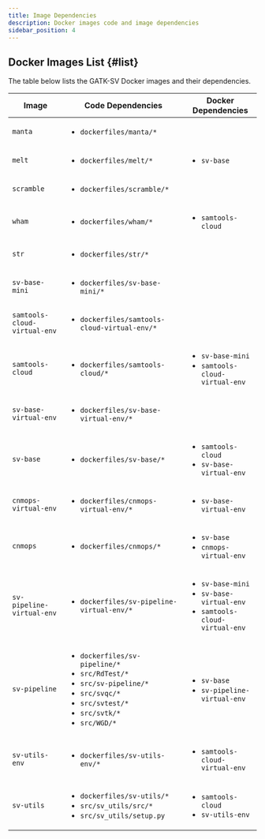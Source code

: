 ```yaml
---
title: Image Dependencies
description: Docker images code and image dependencies 
sidebar_position: 4
---
```


## Docker Images List {#list}

The table below lists the GATK-SV Docker images and their dependencies. 

| Image                        | Code Dependencies                                                                                                                                                                       | Docker Dependencies                                                                                 |
|------------------------------|-----------------------------------------------------------------------------------------------------------------------------------------------------------------------------------------|-----------------------------------------------------------------------------------------------------|
| `manta`                      | <ul><li>`dockerfiles/manta/*`</li></ul>                                                                                                                                                 |                                                                                                     |
| `melt`                       | <ul><li>`dockerfiles/melt/*`</li></ul>                                                                                                                                                  | <ul><li>`sv-base`</li></ul>                                                                         |
| `scramble`                   | <ul><li>`dockerfiles/scramble/*`</li></ul>                                                                                                                                              |                                                                                                     |
 | `wham`                       | <ul><li>`dockerfiles/wham/*`</li></ul>                                                                                                                                                  | <ul><li>`samtools-cloud`</li></ul>                                                                  |
 | `str`                        | <ul><li>`dockerfiles/str/*`</li></ul>                                                                                                                                                   |                                                                                                     |
 | `sv-base-mini`               | <ul><li>`dockerfiles/sv-base-mini/*`</li></ul>                                                                                                                                          |                                                                                                     |
 | `samtools-cloud-virtual-env` | <ul><li>`dockerfiles/samtools-cloud-virtual-env/*`</li></ul>                                                                                                                            |                                                                                                     |
 | `samtools-cloud`             | <ul><li>`dockerfiles/samtools-cloud/*`</li></ul>                                                                                                                                        | <ul><li>`sv-base-mini`</li><li>`samtools-cloud-virtual-env`</li></ul>                               |
 | `sv-base-virtual-env`        | <ul><li>`dockerfiles/sv-base-virtual-env/*`</li></ul>                                                                                                                                   |                                                                                                     |
 | `sv-base`                    | <ul><li>`dockerfiles/sv-base/*`</li></ul>                                                                                                                                               | <ul><li>`samtools-cloud`</li><li>`sv-base-virtual-env`</li></ul>                                    |
 | `cnmops-virtual-env`         | <ul><li>`dockerfiles/cnmops-virtual-env/*`</li></ul>                                                                                                                                    | <ul><li>`sv-base-virtual-env`</li></ul>                                                             |
 | `cnmops`                     | <ul><li>`dockerfiles/cnmops/*`</li></ul>                                                                                                                                                | <ul><li>`sv-base`</li><li>`cnmops-virtual-env`</li></ul>                                            |
 | `sv-pipeline-virtual-env`    | <ul><li>`dockerfiles/sv-pipeline-virtual-env/*`</li></ul>                                                                                                                               | <ul><li>`sv-base-mini`</li><li>`sv-base-virtual-env`</li><li>`samtools-cloud-virtual-env`</li></ul> |
 | `sv-pipeline`                | <ul><li>`dockerfiles/sv-pipeline/*`</li><li> `src/RdTest/*`</li><li>`src/sv-pipeline/*`</li><li>`src/svqc/*`</li><li>`src/svtest/*`</li><li> `src/svtk/*`</li><li>`src/WGD/*`</li></ul> | <ul><li>`sv-base`</li><li>`sv-pipeline-virtual-env`</li></ul>                                       |
 | `sv-utils-env`               | <ul><li>`dockerfiles/sv-utils-env/*`</li></ul>                                                                                                                                          | <ul><li>`samtools-cloud-virtual-env`</li></ul>                                                      |
 | `sv-utils`                   | <ul><li>`dockerfiles/sv-utils/*`</li><li>`src/sv_utils/src/*`</li><li> `src/sv_utils/setup.py`</li></ul>                                                                                | <ul><li>`samtools-cloud`</li><li>`sv-utils-env`</li></ul>                                           |
